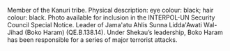  Member of the Kanuri tribe. Physical description: eye colour: black; hair 
colour: black. Photo available for inclusion in the INTERPOL-UN Security 
Council Special Notice. Leader of Jama'atu Ahlis Sunna Lidda'Awati Wal-Jihad 
(Boko Haram) (QE.B.138.14). Under Shekau’s leadership, Boko Haram has been
responsible for a series of major terrorist attacks. 

